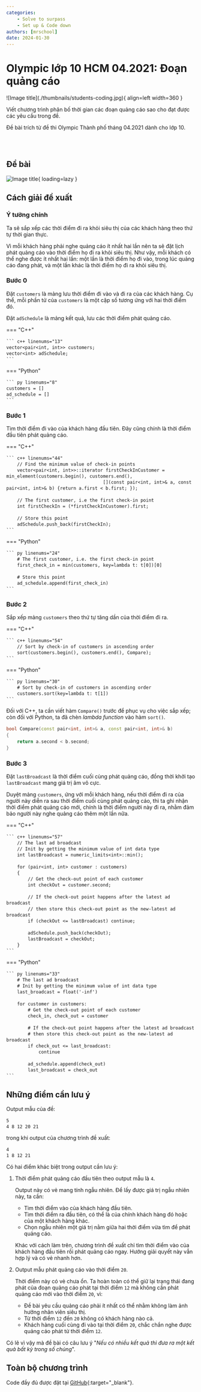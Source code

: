 ```yaml
---
categories:
    - Solve to surpass
    - Set up & Code down
authors: [mrschool]
date: 2024-01-30
---
```


# Olympic lớp 10 HCM 04.2021: Đoạn quảng cáo

<div class="result" markdown>
![Image title](./thumbnails/students-coding.jpg){ align=left width=360 }

Viết chương trình phân bố thời gian các đoạn quảng cáo sao cho đạt được các yêu cầu trong đề.

Đề bài trích từ đề thi Olympic Thành phố tháng 04.2021 dành cho lớp 10.

</div>

<br>

<!-- more -->

<br>

## Đề bài

![Image title](https://lh3.googleusercontent.com/pw/ABLVV86ieS1k2CuG2GTzP9g8XHKW5659sZ7IkDfoPdPSJZMpEeSGD1NpBjUfKDCc0HlA5tmfjsmv634DYBZuF9roxYUYgje70ENsCqSDOFZWIVjUvWKagW3e=w800){ loading=lazy }

## Cách giải đề xuất

### Ý tưởng chính

Ta sẽ sắp xếp các thời điểm đi ra khỏi siêu thị của các khách hàng theo thứ tự thời gian thực.

Vì mỗi khách hàng phải nghe quảng cáo ít nhất hai lần nên ta sẽ đặt lịch phát quảng cáo vào thời điểm họ đi ra khỏi siêu thị. Như vậy, mỗi khách có thể nghe được ít nhất hai lần: một lần là thời điểm họ đi vào, trong lúc quảng cáo đang phát, và một lần khác là thời điểm họ đi ra khỏi siêu thị.

### Bước 0

Đặt `customers` là mảng lưu thời điểm đi vào và đi ra của các khách hàng. Cụ thể, mỗi phần tử của `customers` là một cặp số tương ứng với hai thời điểm đó.

Đặt `adSchedule` là mảng kết quả, lưu các thời điểm phát quảng cáo.

=== "C++"

    ``` c++ linenums="13"
    vector<pair<int, int>> customers;
    vector<int> adSchedule;
    ```
=== "Python"

    ``` py linenums="8"
    customers = []
    ad_schedule = []
    ```

### Bước 1

Tìm thời điểm đi vào của khách hàng đầu tiên. Đây cũng chính là thời điểm đầu tiên phát quảng cáo.

=== "C++"

    ``` c++ linenums="44"
        // Find the minimum value of check-in points
        vector<pair<int, int>>::iterator firstCheckInCustomer = min_element(customers.begin(), customers.end(),
                                        [](const pair<int, int>& a, const pair<int, int>& b) {return a.first < b.first; });

        // The first customer, i.e the first check-in point
        int firstCheckIn = (*firstCheckInCustomer).first;

        // Store this point
        adSchedule.push_back(firstCheckIn);
    ```
=== "Python"

    ``` py linenums="24"
        # The first customer, i.e. the first check-in point
        first_check_in = min(customers, key=lambda t: t[0])[0]

        # Store this point
        ad_schedule.append(first_check_in)
    ```

### Bước 2

Sắp xếp mảng `customers` theo thứ tự tăng dần của thời điểm đi ra.

=== "C++"

    ``` c++ linenums="54"
        // Sort by check-in of customers in ascending order
        sort(customers.begin(), customers.end(), Compare);
    ```
=== "Python"

    ``` py linenums="30"
        # Sort by check-in of customers in ascending order
        customers.sort(key=lambda t: t[1])
    ```

Đối với C++, ta cần viết hàm `Compare()` trước để phục vụ cho việc sắp xếp; còn đối với Python, ta đã chèn *lambda function* vào hàm `sort()`. 

``` c++ linenums="36"
bool Compare(const pair<int, int>& a, const pair<int, int>& b)
{
    return a.second < b.second;
}
```

### Bước 3

Đặt `lastBroadcast` là thời điểm cuối cùng phát quảng cáo, đồng thời khởi tạo `lastBroadcast` mang giá trị âm vô cực.

Duyệt mảng `customers`, ứng với mỗi khách hàng, nếu thời điểm đi ra của người này diễn ra sau thời điểm cuối cùng phát quảng cáo, thì ta ghi nhận thời điểm phát quảng cáo mới, chính là thời điểm người này đi ra, nhằm đảm bảo người này nghe quảng cáo thêm một lần nữa.


=== "C++"

    ``` c++ linenums="57"
        // The last ad broadcast
        // Init by getting the minimum value of int data type
        int lastBroadcast = numeric_limits<int>::min();

        for (pair<int, int> customer : customers)
        {
            // Get the check-out point of each customer
            int checkOut = customer.second;

            // If the check-out point happens after the latest ad broadcast
            // then store this check-out point as the new-latest ad broadcast
            if (checkOut <= lastBroadcast) continue;

            adSchedule.push_back(checkOut);
            lastBroadcast = checkOut;
        }
    ```
=== "Python"

    ``` py linenums="33"
        # The last ad broadcast
        # Init by getting the minimum value of int data type
        last_broadcast = float('-inf')

        for customer in customers:    
            # Get the check-out point of each customer
            check_in, check_out = customer

            # If the check-out point happens after the latest ad broadcast
            # then store this check-out point as the new-latest ad broadcast
            if check_out <= last_broadcast:
                continue

            ad_schedule.append(check_out)
            last_broadcast = check_out
    ```

## Những điểm cần lưu ý

Output mẫu của đề:

``` pycon
5
4 8 12 20 21
```

trong khi output của chương trình đề xuất:

``` pycon
4
1 8 12 21
```

Có hai điểm khác biệt trong output cần lưu ý:

1. Thời điểm phát quảng cáo đầu tiên theo output mẫu là `4`.

    Output này có vẻ mang tính ngẫu nhiên. Để lấy được giá trị ngẫu nhiên này, ta cần:

    - Tìm thời điểm vào của khách hàng đầu tiên.
    - Tìm thời điểm ra đầu tiên, có thể là của chính khách hàng đó hoặc của một khách hàng khác.
    - Chọn ngẫu nhiên một giá trị nằm giữa hai thời điểm vừa tìm để phát quảng cáo.

    Khác với cách làm trên, chương trình đề xuất chỉ tìm thời điểm vào của khách hàng đầu tiên rồi phát quảng cáo ngay. Hướng giải quyết này vẫn hợp lý và có vẻ nhanh hơn. 

2. Output mẫu phát quảng cáo vào thời điểm `20`.

    Thời điểm này có vẻ chưa ổn. Ta hoàn toàn có thể giữ lại trạng thái đang phát của đoạn quảng cáo phát tại thời điểm `12` mà không cần phát quảng cáo mới vào thời điểm `20`, vì:

    - Đề bài yêu cầu quảng cáo phải ít nhất có thể nhằm không làm ảnh hưởng nhân viên siêu thị.
    - Từ thời điểm `12` đến `20` không có khách hàng nào cả.
    - Khách hàng cuối cùng đi vào tại thời điểm `20`, chắc chắn nghe được quảng cáo phát từ thời điểm `12`.

Có lẽ vì vậy mà đề bài có câu lưu ý "*Nếu có nhiều kết quả thì đưa ra một kết quả bất kỳ trong số chúng*".

## Toàn bộ chương trình

Code đầy đủ được đặt tại [GitHub](https://github.com/vtchitruong/OlympicT4/tree/main/2021-g10/doanqc){:target="_blank"}.